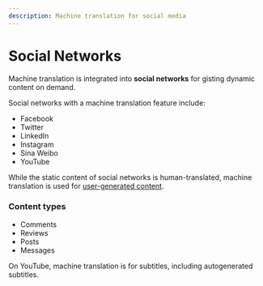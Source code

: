 ```yaml
---
description: Machine translation for social media
---
```


# Social Networks

Machine translation is integrated into **social networks** for gisting dynamic content on demand.

Social networks with a machine translation feature include:

- Facebook
- Twitter
- LinkedIn
- Instagram
- Sina Weibo
- YouTube


While the static content of social networks is human-translated, machine translation is used for [user-generated content](applications/user-generated-content.md).

### Content types

- Comments
- Reviews
- Posts
- Messages

On YouTube, machine translation is for subtitles, including autogenerated subtitles.
